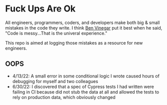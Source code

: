 # Fuck Ups Are Ok

All engineers, programmers, coders, and developers make both big & small mistakes in the code they write. I think [Ben Vinegar](https://syntax.fm/show/434/ben-vinegar-distributed-tracing-and-typescript-migrations#t=06:56) put it best when he said, "Code is messy...That is the univeral experience."

This repo is aimed at logging those mistakes as a resource for new engineers.

## OOPS

- 4/13/22: A small error in some conditional logic I wrote caused hours of debugging for myself and two colleagues 
- 6/30/22: I discovered that a spec of Cypress tests I had written were failing in CI because did not stub the data at all and allowed the tests to rely on production data, which obviously changed
